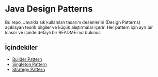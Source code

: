 # Java Design Patterns

Bu repo, Java’da sık kullanılan tasarım desenlerini (Design Patterns) açıklayan teorik bilgiler ve küçük alıştırmalar içerir. Her pattern için ayrı bir klasör ve içinde detaylı bir README.md bulunur.

## İçindekiler

- [Builder Pattern](src/main/java/builder)
- [Singleton Pattern](src/main/java/singleton) 
- [Strategy Pattern](src/main/java/strategy) 

